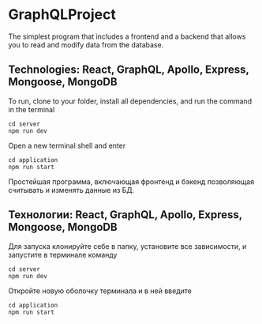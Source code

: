 # GraphQLProject
  The simplest program that includes a frontend and a backend that allows you to read and modify data from the database.

## Technologies: React, GraphQL, Apollo, Express, Mongoose, MongoDB

  To run, clone to your folder, install all dependencies, and run the command in the terminal

    cd server
    npm run dev

  Open a new terminal shell and enter

    cd application
    npm run start

  Простейшая программа, включающая фронтенд и бэкенд позволяющая считывать и изменять данные из БД.

  ## Технологии: React, GraphQL, Apollo, Express, Mongoose, MongoDB

  Для запуска клонируйте себе в папку, установите все зависимости, и запустите в терминале команду

    cd server
    npm run dev

  Откройте новую оболочку терминала и в ней введите

    cd application
    npm run start